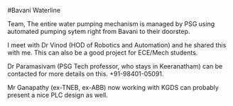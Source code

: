 #Bavani Waterline

Team, 
The entire water pumping mechanism is managed by PSG using automated pumping sytem right from Bavani to their doorstep. 

I meet with Dr Vinod (HOD of Robotics and Automation) and he shared this with me. 
This can also be a good project for ECE/Mech students. 

Dr Paramasivam (PSG Tech professor, who stays in Keeranatham) can be contacted for more details on this. 
+91-98401-05091. 

Mr Ganapathy (ex-TNEB, ex-ABB) now working with KGDS can probably present a nice PLC design as well. 

